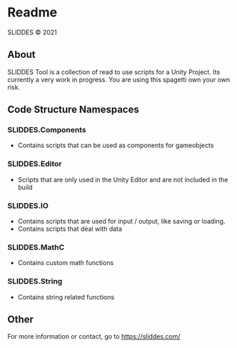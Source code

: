 # Readme
SLIDDES © 2021

## About
SLIDDES Tool is a collection of read to use scripts for a Unity Project.
Its currently a very work in progress.
You are using this spagetti own your own risk.

## Code Structure Namespaces
### SLIDDES.Components
- Contains scripts that can be used as components for gameobjects
### SLIDDES.Editor
- Scripts that are only used in the Unity Editor and are not included in the build
### SLIDDES.IO
- Contains scripts that are used for input / output, like saving or loading.
- Contains scripts that deal with data
### SLIDDES.MathC
- Contains custom math functions
### SLIDDES.String
- Contains string related functions

## Other
For more information or contact, go to https://sliddes.com/
